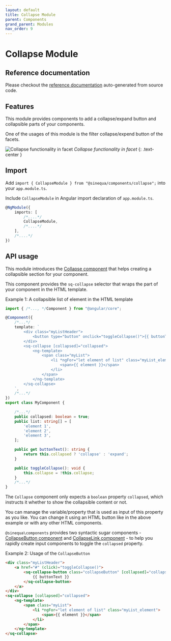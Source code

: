 ```yaml
---
layout: default
title: Collapse Module
parent: Components
grand_parent: Modules
nav_order: 9
---
```


# Collapse Module

## Reference documentation

Please checkout the [reference documentation]({{site.baseurl}}/components/modules/CollapseModule.html) auto-generated from source code.

## Features

This module provides components to add a collapse/expand button and collapsible parts of your components.

One of the usages of this module is the filter collapse/expend button of the facets.

![Collapse functionality in facet]({{site.baseurl}}/assets/modules/collapse/collapse-facet-example.png)
*Collapse functionality in facet*
{: .text-center }

## Import

Add `import { CollapseModule } from "@sinequa/components/collapse";` into your `app.module.ts`.

Include `CollapseModule` in Angular import declaration of `app.module.ts`.

```typescript
@NgModule({
    imports: [
        /*....*/
        CollapseModule,
        /*....*/
    ],
    /*....*/
})
```

## API usage

This module introduces the [Collapse component]({{site.baseurl}}/components/components/Collapse.html) that helps creating a collapsible section for your component.

This component provides the `sq-collapse` selector that wraps the part of your component in the HTML template.

Example 1: A collapsible list of element in the HTML template

```typescript
import { /*..., */Component } from "@angular/core";

@Component({
    /*...*/
    template: `
        <div class="myListHeader">
            <button type="button" onclick="toggleCollapse()">{{ buttonText }}</button>
        </div>
        <sq-collapse [collapsed]="collapsed">
            <ng-template>
                <span class="myList">
                    <li *ngFor="let element of list" class="myList_element">
                        <span>{{ element }}</span>
                    </li>
                </span>
            </ng-template>
        </sq-collapse>
    `,
    /*...*/
})
export class MyComponent {

    /*...*/
    public collapsed: boolean = true;
    public list: string[] = [
        'element 1',
        'element 2',
        'element 3',
    ];

    public get buttonText(): string {
        return this.collapsed ? 'collapse' : 'expand';
    }

    public toggleCollapse(): void {
        this.collapse = !this.collapse;
    }
    /*...*/
}
```

The `Collapse` component only expects a `boolean` property `collapsed`, which instructs it whether to show the collapsible content or not.

You can manage the variable/property that is used as input of this property as you like.
You can change it using an HTML button like in the above example or with any other HTML components.

`@sinequa\components` provides two syntactic sugar components - [CollapseButton component]({{site.baseurl}}/components/components/CollapseButton.html) and [CollapseLink component]({{site.baseurl}}/components/components/CollapseLink.html) - to help you rapidly create input components to toggle the `collapsed` property.

Example 2: Usage of the `CollapseButton`

```html
<div class="myListHeader">
    <a href="#" (click)="toggleCollapse()">
        <sq-collapse-button class="collapseButton" [collapsed]="collapsed">
            {{ buttonText }}
        </sq-collapse-button>
    </a>
</div>
<sq-collapse [collapsed]="collapsed">
    <ng-template>
        <span class="myList">
            <li *ngFor="let element of list" class="myList_element">
                <span>{{ element }}</span>
            </li>
        </span>
    </ng-template>
</sq-collapse>
```
